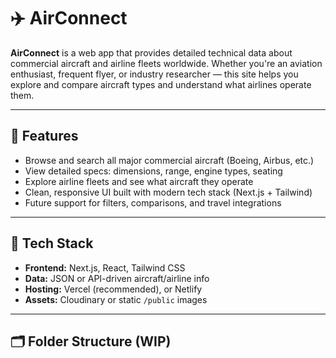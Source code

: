 # ✈️ AirConnect

**AirConnect** is a web app that provides detailed technical data about commercial aircraft and airline fleets worldwide. Whether you're an aviation enthusiast, frequent flyer, or industry researcher — this site helps you explore and compare aircraft types and understand what airlines operate them.

---

## 🚀 Features

- Browse and search all major commercial aircraft (Boeing, Airbus, etc.)
- View detailed specs: dimensions, range, engine types, seating
- Explore airline fleets and see what aircraft they operate
- Clean, responsive UI built with modern tech stack (Next.js + Tailwind)
- Future support for filters, comparisons, and travel integrations

---

## 🧱 Tech Stack

- **Frontend:** Next.js, React, Tailwind CSS
- **Data:** JSON or API-driven aircraft/airline info
- **Hosting:** Vercel (recommended), or Netlify
- **Assets:** Cloudinary or static `/public` images

---

## 🗂️ Folder Structure (WIP)

